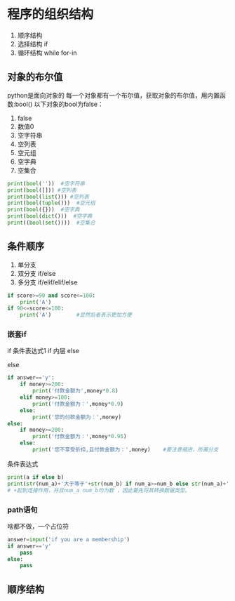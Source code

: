 # 程序的组织结构
1. 顺序结构
2. 选择结构  if
3. 循环结构  while for-in


## 对象的布尔值
python是面向对象的 每一个对象都有一个布尔值，获取对象的布尔值，用内置函数:bool()
以下对象的bool为false：
1. false
2. 数值0
3. 空字符串
4. 空列表
5. 空元组
6. 空字典
7. 空集合

```python
print(bool(''))  #空字符串
print(bool([])) #空列表
print(bool(list())) #空列表
print(bool(tuple()))  #空元组
print(bool({}))  #空字典
print(bool(dict()))  #空字典
print((bool(set())))  #空集合
```

## 条件顺序
1. 单分支
2. 双分支 if/else 
3. 多分支 if/elif/elif/else 

```python
if score>=90 and score<=100:
    print('A')
if 90<=score<=100:
    print('A')        #显然后者表示更加方便
```
### 嵌套if
if 条件表达式1
if 内层
else

else
```python
if answer=='y':
    if money>=200:
        print('付款金额为',money*0.8)
    elif money>=100:
        print('付款金额为：',money*0.9)
    else:
        print('您的付款金额为：',money)
else:
    if money>=200:
        print('付款金额为：',money*0.95)
    else:
        print('您不享受折扣,且付款金额为：',money)    #要注意缩进，所属分支
```
条件表达式
```python
print(a if else b) 
print(str(num_a)+'大于等于'+str(num_b) if num_a>=num_b else str(num_a)+'<'+str((num_b)))
# +起到连接作用，并且num_a num_b均为数 ，因此要先将其转换数据类型。
```

### path语句
啥都不做，一个占位符
```python
answer=input('if you are a membership')
if answer=='y'
    pass
else:
    pass
```
## 顺序结构



   
